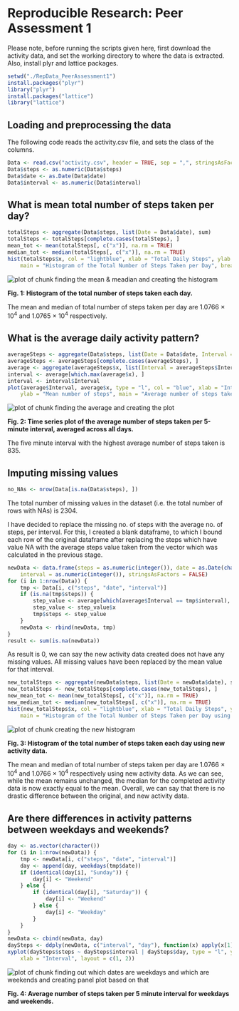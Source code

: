 # Reproducible Research: Peer Assessment 1
Please note, before running the scripts given here, first download the activity data, and set the working directory to where the data is extracted. Also, install plyr and lattice packages.


```r
setwd("./RepData_PeerAssessment1")
install.packages("plyr")
library("plyr")
install.packages("lattice")
library("lattice")
```


## Loading and preprocessing the data
The following code reads the activity.csv file, and sets the class of the columns.


```r
Data <- read.csv("activity.csv", header = TRUE, sep = ",", stringsAsFactors = FALSE)
Data$steps <- as.numeric(Data$steps)
Data$date <- as.Date(Data$date)
Data$interval <- as.numeric(Data$interval)
```


## What is mean total number of steps taken per day?


```r
totalSteps <- aggregate(Data$steps, list(Date = Data$date), sum)
totalSteps <- totalSteps[complete.cases(totalSteps), ]
mean_tot <- mean(totalSteps[, c("x")], na.rm = TRUE)
median_tot <- median(totalSteps[, c("x")], na.rm = TRUE)
hist(totalSteps$x, col = "lightblue", xlab = "Total Daily Steps", ylab = "Frequency", 
    main = "Histogram of the Total Number of Steps Taken per Day", breaks = 20)
```

![plot of chunk finding the mean & meadian and creating the histogram](figure/finding_the_mean___meadian_and_creating_the_histogram.png) 

**Fig. 1: Histogram of the total number of steps taken each day.**

The mean and median of total number of steps taken per day are 1.0766 &times; 10<sup>4</sup> and 1.0765 &times; 10<sup>4</sup> respectively.

## What is the average daily activity pattern?


```r
averageSteps <- aggregate(Data$steps, list(Date = Data$date, Interval = Data$interval), mean)
averageSteps <- averageSteps[complete.cases(averageSteps), ]
average <- aggregate(averageSteps$x, list(Interval = averageSteps$Interval), mean)
interval <- average[which.max(average$x), ]
interval <- interval$Interval
plot(average$Interval, average$x, type = "l", col = "blue", xlab = "Interval", 
    ylab = "Mean number of steps", main = "Average number of steps taken per 5-min interval")
```

![plot of chunk finding the average and creating the plot](figure/finding_the_average_and_creating_the_plot.png) 

**Fig. 2: Time series plot of the average number of steps taken per 5-minute interval, averaged across all days.**

The five minute interval with the highest average number of steps taken is 835.

## Imputing missing values


```r
no_NAs <- nrow(Data[is.na(Data$steps), ])
```


The total number of missing values in the dataset (i.e. the total number of rows with NAs) is 2304.

I have decided to replace the missing no. of steps with the average no. of steps, per interval. For this, I created a blank dataframe, to which I bound each row of the original dataframe after replacing the steps which have value NA with the average steps value taken from the vector which was calculated in the previous stage.


```r
newData <- data.frame(steps = as.numeric(integer()), date = as.Date(character()), 
    interval = as.numeric(integer()), stringsAsFactors = FALSE)
for (i in 1:nrow(Data)) {
    tmp <- Data[i, c("steps", "date", "interval")]
    if (is.na(tmp$steps)) {
        step_value <- average[which(average$Interval == tmp$interval), ]
        step_value <- step_value$x
        tmp$steps <- step_value
    }
    newData <- rbind(newData, tmp)
}
result <- sum(is.na(newData))
```


As result is 0, we can say the new activity data created does not have any missing values. All missing values have been replaced by the mean value for that interval.


```r
new_totalSteps <- aggregate(newData$steps, list(Date = newData$date), sum)
new_totalSteps <- new_totalSteps[complete.cases(new_totalSteps), ]
new_mean_tot <- mean(new_totalSteps[, c("x")], na.rm = TRUE)
new_median_tot <- median(new_totalSteps[, c("x")], na.rm = TRUE)
hist(new_totalSteps$x, col = "lightblue", xlab = "Total Daily Steps", ylab = "Frequency", breaks = 20,
    main = "Histogram of the Total Number of Steps Taken per Day using new Data")
```

![plot of chunk creating the new histogram](figure/creating_the_new_histogram.png) 

**Fig. 3: Histogram of the total number of steps taken each day using new activity data.**

The mean and median of total number of steps taken per day are 1.0766 &times; 10<sup>4</sup> and 1.0766 &times; 10<sup>4</sup> respectively using new activity data.
As we can see, while the mean remains unchanged, the median for the completed activity data is now exactly equal to the mean.
Overall, we can say that there is no drastic difference between the original, and new activity data.

## Are there differences in activity patterns between weekdays and weekends?


```r
day <- as.vector(character())
for (i in 1:nrow(newData)) {
    tmp <- newData[i, c("steps", "date", "interval")]
    day <- append(day, weekdays(tmp$date))
    if (identical(day[i], "Sunday")) {
        day[i] <- "Weekend"
    } else {
        if (identical(day[i], "Saturday")) {
            day[i] <- "Weekend"
        } else {
            day[i] <- "Weekday"
        }
    }
}
newData <- cbind(newData, day)
daySteps <- ddply(newData, c("interval", "day"), function(x) apply(x[1], 2, mean))
xyplot(daySteps$steps ~ daySteps$interval | daySteps$day, type = "l", ylab = "Number of Steps", 
    xlab = "Interval", layout = c(1, 2))
```

![plot of chunk finding out which dates are weekdays and which are weekends and creating panel plot based on that ](figure/finding_out_which_dates_are_weekdays_and_which_are_weekends_and_creating_panel_plot_based_on_that_.png) 

**Fig. 4: Average number of steps taken per 5 minute interval for weekdays and weekends.**
